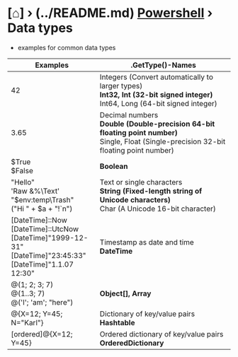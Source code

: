# [⌂] › (../README.md) [Powershell](../README.md#powershell) › Data types

- examples for common data types

Examples | .GetType()-Names
--- | ---
42 | Integers (Convert automatically to larger types) <br> <b>Int32, Int (32-bit signed integer)</b> <br> Int64, Long (64-bit signed integer)
3.65 | Decimal numbers <br> <b>Double (Double-precision 64-bit floating point number)</b> <br> Single, Float (Single-precision 32-bit floating point number)
$True <br> $False | <b>Boolean</b>
"Hello" <br> 'Raw &%\Text' <br> "$env:temp\Trash" <br> ("Hi " + $a + "!`n")| Text or single characters <br> <b>String (Fixed-length string of Unicode characters)</b> <br> Char (A Unicode 16-bit character)
[DateTime]::Now <br> [DateTime]::UtcNow <br> [DateTime]"1999-12-31" <br> [DateTime]"23:45:33" <br> [DateTime]"1.1.07 12:30" | Timestamp as date and time <br> <b>DateTime</b>
@(1; 2; 3; 7) <br> @(1..3; 7) <br> @('I'; 'am'; "here") | <b>Object[], Array</b>
@{X=12; Y=45; N="Karl"} | Dictionary of key/value pairs <br> <b>Hashtable</b>
[ordered]@{X=12; Y=45} | Ordered dictionary of key/value pairs <br> <b>OrderedDictionary</b>